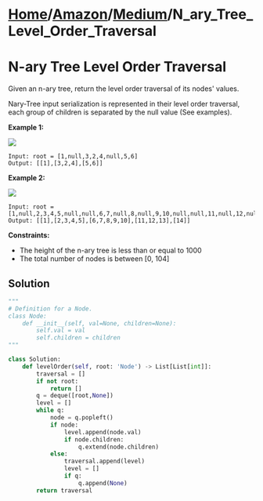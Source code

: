 # [Home](./../..)/[Amazon](./..)/[Medium](./)/N_ary_Tree_Level_Order_Traversal
<h1>N-ary Tree Level Order Traversal</h1>

<p>
Given an n-ary tree, return the level order traversal of its nodes' values.
</p>
<p>
Nary-Tree input serialization is represented in their level order traversal, each group of children is separated by the null value (See examples).
</p>

<b>Example 1:</b>

<img src="https://assets.leetcode.com/uploads/2018/10/12/narytreeexample.png">

    Input: root = [1,null,3,2,4,null,5,6]
    Output: [[1],[3,2,4],[5,6]]
    
<b>Example 2:</b>

<img src="https://assets.leetcode.com/uploads/2019/11/08/sample_4_964.png">

    Input: root = [1,null,2,3,4,5,null,null,6,7,null,8,null,9,10,null,null,11,null,12,null,13,null,null,14]
    Output: [[1],[2,3,4,5],[6,7,8,9,10],[11,12,13],[14]]
    
<b>Constraints:</b>

- The height of the n-ary tree is less than or equal to 1000
- The total number of nodes is between [0, 104]

<h2>Solution</h2>

```python
"""
# Definition for a Node.
class Node:
    def __init__(self, val=None, children=None):
        self.val = val
        self.children = children
"""

class Solution:
    def levelOrder(self, root: 'Node') -> List[List[int]]:
        traversal = []
        if not root:
            return []
        q = deque([root,None])
        level = []
        while q:
            node = q.popleft()
            if node:
                level.append(node.val)
                if node.children:
                    q.extend(node.children)
            else:
                traversal.append(level)
                level = []
                if q:
                    q.append(None)
        return traversal
```
